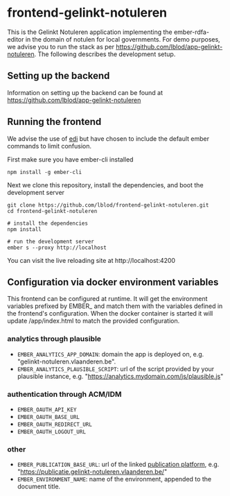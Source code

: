 # frontend-gelinkt-notuleren

This is the Gelinkt Notuleren application implementing the ember-rdfa-editor in the domain of notulen for local governments.  For demo purposes, we advise you to run the stack as per https://github.com/lblod/app-gelinkt-notuleren.  The following describes the development setup.

## Setting up the backend

Information on setting up the backend can be found at https://github.com/lblod/app-gelinkt-notuleren

## Running the frontend

We advise the use of [edi](https://github.com/madnificent/docker-ember) but have chosen to include the default ember commands to limit confusion.

First make sure you have ember-cli installed

    npm install -g ember-cli

Next we clone this repository, install the dependencies, and boot the development server

    git clone https://github.com/lblod/frontend-gelinkt-notuleren.git
    cd frontend-gelinkt-notuleren
    
    # install the dependencies
    npm install
    
    # run the development server
    ember s --proxy http://localhost

You can visit the live reloading site at http://localhost:4200

## Configuration via docker environment variables
This frontend can be configured at runtime. It will get the environment variables prefixed by EMBER_ and match them with the variables defined in the frontend's configuration. When the docker container is started it will update /app/index.html to match the provided configuration.

### analytics through plausible
* `EMBER_ANALYTICS_APP_DOMAIN`: domain the app is deployed on, e.g. "gelinkt-notuleren.vlaanderen.be". 
* `EMBER_ANALYTICS_PLAUSIBLE_SCRIPT`: url of the script provided by your plausible instance, e.g. "https://analytics.mydomain.com/js/plausible.js"

### authentication through ACM/IDM
* `EMBER_OAUTH_API_KEY`
* `EMBER_OAUTH_BASE_URL`
* `EMBER_OAUTH_REDIRECT_URL`
* `EMBER_OAUTH_LOGOUT_URL`

### other
* `EMBER_PUBLICATION_BASE_URL`: url of the linked [publication platform](https://github.com/lblod/app-gn-publicatie/), e.g. "https://publicatie.gelinkt-notuleren.vlaanderen.be/"
* `EMBER_ENVIRONMENT_NAME`: name of the environment, appended to the document title.
